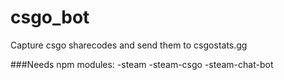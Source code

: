 # csgo_bot
Capture csgo sharecodes and send them to csgostats.gg

###Needs npm modules:
	-steam
	-steam-csgo
	-steam-chat-bot
